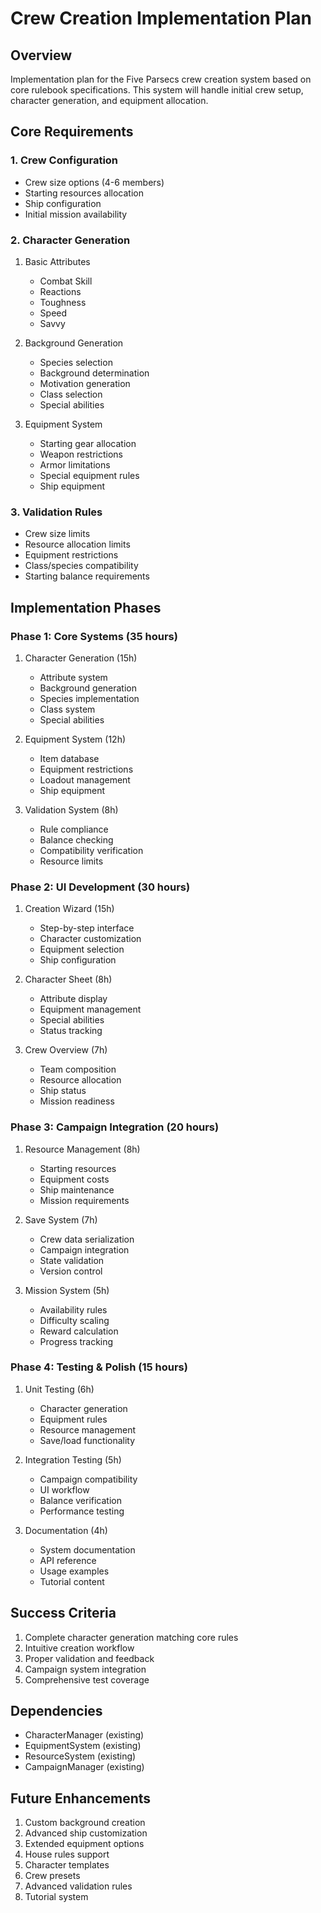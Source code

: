 # Crew Creation Implementation Plan

## Overview
Implementation plan for the Five Parsecs crew creation system based on core rulebook specifications. This system will handle initial crew setup, character generation, and equipment allocation.

## Core Requirements

### 1. Crew Configuration
- Crew size options (4-6 members)
- Starting resources allocation
- Ship configuration
- Initial mission availability

### 2. Character Generation
1. Basic Attributes
   - Combat Skill
   - Reactions
   - Toughness
   - Speed
   - Savvy

2. Background Generation
   - Species selection
   - Background determination
   - Motivation generation
   - Class selection
   - Special abilities

3. Equipment System
   - Starting gear allocation
   - Weapon restrictions
   - Armor limitations
   - Special equipment rules
   - Ship equipment

### 3. Validation Rules
- Crew size limits
- Resource allocation limits
- Equipment restrictions
- Class/species compatibility
- Starting balance requirements

## Implementation Phases

### Phase 1: Core Systems (35 hours)
1. Character Generation (15h)
   - Attribute system
   - Background generation
   - Species implementation
   - Class system
   - Special abilities

2. Equipment System (12h)
   - Item database
   - Equipment restrictions
   - Loadout management
   - Ship equipment

3. Validation System (8h)
   - Rule compliance
   - Balance checking
   - Compatibility verification
   - Resource limits

### Phase 2: UI Development (30 hours)
1. Creation Wizard (15h)
   - Step-by-step interface
   - Character customization
   - Equipment selection
   - Ship configuration

2. Character Sheet (8h)
   - Attribute display
   - Equipment management
   - Special abilities
   - Status tracking

3. Crew Overview (7h)
   - Team composition
   - Resource allocation
   - Ship status
   - Mission readiness

### Phase 3: Campaign Integration (20 hours)
1. Resource Management (8h)
   - Starting resources
   - Equipment costs
   - Ship maintenance
   - Mission requirements

2. Save System (7h)
   - Crew data serialization
   - Campaign integration
   - State validation
   - Version control

3. Mission System (5h)
   - Availability rules
   - Difficulty scaling
   - Reward calculation
   - Progress tracking

### Phase 4: Testing & Polish (15 hours)
1. Unit Testing (6h)
   - Character generation
   - Equipment rules
   - Resource management
   - Save/load functionality

2. Integration Testing (5h)
   - Campaign compatibility
   - UI workflow
   - Balance verification
   - Performance testing

3. Documentation (4h)
   - System documentation
   - API reference
   - Usage examples
   - Tutorial content

## Success Criteria
1. Complete character generation matching core rules
2. Intuitive creation workflow
3. Proper validation and feedback
4. Campaign system integration
5. Comprehensive test coverage

## Dependencies
- CharacterManager (existing)
- EquipmentSystem (existing)
- ResourceSystem (existing)
- CampaignManager (existing)

## Future Enhancements
1. Custom background creation
2. Advanced ship customization
3. Extended equipment options
4. House rules support
5. Character templates
6. Crew presets
7. Advanced validation rules
8. Tutorial system 